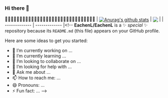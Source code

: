 ### Hi there 👋
:gem::gem::gem::gem::gem::gem::gem::gem::gem::gem::gem::gem::gem::gem::gem::gem::gem::gem::gem::gem::gem::gem::gem::gem::gem::gem::gem::gem::gem::gem::gem:
| <a href="https://github.com/anuraghazra/github-readme-stats"><img align="center" src="https://github-readme-stats.vercel.app/api?username=EachenL&show_icons=true&include_all_commits=true&theme=buefy&hide_border=true" alt="Anurag's github stats" /></a> | <a href="https://github.com/anuraghazra/github-readme-stats"><img align="center" src="https://github-readme-stats.vercel.app/api/top-langs/?username=ding-yong&layout=compact&theme=buefy&hide_border=true" /></a> |
| ------------- | ------------- |<!--
**EachenL/EachenL** is a ✨ _special_ ✨ repository because its `README.md` (this file) appears on your GitHub profile.

Here are some ideas to get you started:

- 🔭 I’m currently working on ...
- 🌱 I’m currently learning ...
- 👯 I’m looking to collaborate on ...
- 🤔 I’m looking for help with ...
- 💬 Ask me about ...
- 📫 How to reach me: ...
- 😄 Pronouns: ...
- ⚡ Fun fact: ...
-->
